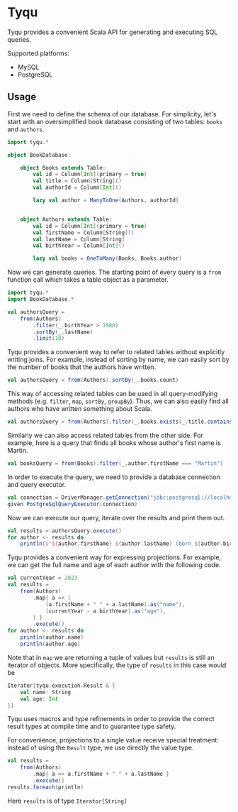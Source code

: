 Tyqu
====
Tyqu provides a convenient Scala API for generating and executing SQL queries.

Supported platforms:
* MySQL
* PostgreSQL


Usage
-----
First we need to define the schema of our database. For simplicity, let's start with an oversimplified book database consisting of two tables: `books` and `authors`.

```scala
import tyqu.*

object BookDatabase:

    object Books extends Table:
        val id = Column[Int](primary = true)
        val title = Column[String]()
        val authorId = Column[Int]()

        lazy val author = ManyToOne(Authors, authorId)


    object Authors extends Table:
        val id = Column[Int](primary = true)
        val firstName = Column[String]()
        val lastName = Column[String]
        val birthYear = Column[Int]()

        lazy val books = OneToMany(Books, Books.author)
```

Now we can generate queries. The starting point of every query is a `from` function call which takes a table object as a parameter.
```scala
import tyqu.*
import BookDatabase.*

val authorsQuery = 
    from(Authors)
        .filter(_.birthYear > 1980)
        .sortBy(_.lastName)
        .limit(10)
```

Tyqu provides a convenient way to refer to related tables without explicitly writing joins. For example, instead of sorting by name, we can easily sort by the number of books that the authors have written.
```scala
val authorsQuery = from(Authors).sortBy(_.books.count)
```

This way of accessing related tables can be used in all query-modifying methods (e.g. `filter`, `map`, `sortBy`, `groupBy`). Thus, we can also easily find all authors who have written something about Scala.
```scala
val authorsQuery = from(Authors).filter(_.books.exists(_.title.contains("Scala")))
```

Similarly we can also access related tables from the other side. For example, here is a query that finds all books whose author's first name is Martin.
```scala
val booksQuery = from(Books).filter(_.author.firstName === "Martin")
```

In order to execute the query, we need to provide a database connection and query executor.
```scala
val connection = DriverManager.getConnection("jdbc:postgresql://localhost:5432/booksdb?user=postgres&password=1234&ssl=false")
given PostgreSqlQueryExecutor(connection)
```

Now we can execute our query, iterate over the results and print them out.
```scala
val results = authorsQuery.execute()
for author <- results do
    println(s"${author.firstName} ${author.lastName} (born ${author.birthYear})")
```

Tyqu provides a convenient way for expressing projections. For example, we can get the full name and age of each author with the following code.
```scala
val currentYear = 2023
val results =
    from(Authors)
        .map{ a => (
            (a.firstName + " " + a.lastName).as("name"),
            (currentYear - a.birthYear).as("age"),
        ) }
        .execute()
for author <- results do
    println(author.name)
    println(author.age)
```

Note that in `map` we are returning a tuple of values but `results` is still an iterator of objects. More specifically, the type of `results` in this case would be
```scala
Iterator[tyqu.execution.Result & {
    val name: String
    val age: Int
}]
```

Tyqu uses macros and type refinements in order to provide the correct result types at compile time and to guarantee type safety.

For convenience, projections to a single value receive special treatment: instead of using the `Result` type, we use directly the value type.
```scala
val results =
    from(Authors)
        .map{ a => a.firstName + " " + a.lastName }
        .execute()
results.foreach(println)
```
Here `results` is of type `Iterator[String]`
